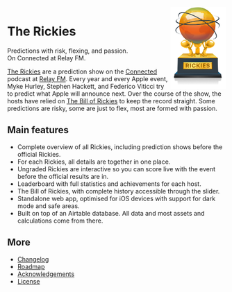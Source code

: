 <img src="public_html/images/rickies-trophy.png" alt="Rickies trophy" width="128" align="right"/>

# The Rickies

Predictions with risk, flexing, and passion.  
On Connected at Relay FM.

[The Rickies](https://rickies.co) are a prediction show on the [Connected ](https://relay.fm/connected) podcast at [Relay FM](https://relay.fm). Every year and every Apple event, Myke Hurley, Stephen Hackett, and Federico Viticci try to predict what Apple will announce next. Over the course of the show, the hosts have relied on [The Bill of Rickies](https://thebillof.rickies.co) to keep the record straight. Some predictions are risky, some are just to flex, most are formed with passion.

## Main features

-   Complete overview of all Rickies, including prediction shows before the official Rickies.
-   For each Rickies, all details are together in one place.
-   Ungraded Rickies are interactive so you can score live with the event before the official results are in.
-   Leaderboard with full statistics and achievements for each host.
-   The Bill of Rickies, with complete history accessible through the slider.
-   Standalone web app, optimised for iOS devices with support for dark mode and safe areas.
-   Built on top of an Airtable database. All data and most assets and calculations come from there.

## More

-   [Changelog](Changelog.md)
-   [Roadmap](Roadmap.md)
-   [Acknowledgements](Acknowledgements.md)
-   [License](License.md)
